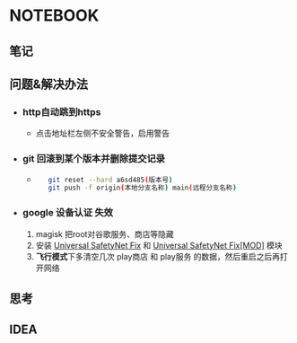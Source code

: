 # NOTEBOOK

## 笔记

## 问题&解决办法  

- ###  http自动跳到https  
     - 点击地址栏左侧不安全警告，启用警告
- ###  git 回滚到某个版本并删除提交记录  
     - ```bash
          git reset --hard a6sd485(版本号)
          git push -f origin(本地分支名称) main(远程分支名称)
       ```
- ###  google 设备认证 失效
     1. magisk 把root对谷歌服务、商店等隐藏
     2. 安装 [Universal SafetyNet Fix](https://github.com/kdrag0n/safetynet-fix) 和 [Universal SafetyNet Fix[MOD]](https://github.com/Displax/safetynet-fix) 模块
     3. **飞行模式**下多清空几次 play商店 和 play服务 的数据，然后重启之后再打开网络
## 思考

## IDEA
